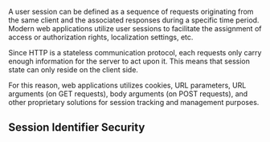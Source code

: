 A user session can be defined as a sequence of requests originating from the same client and the associated responses during a specific time period. Modern web applications utilize user sessions to facilitate the assignment of access or authorization rights, localization settings, etc.

Since HTTP is a stateless communication protocol, each requests only carry enough information for the server to act upon it. This means that session state can only reside on the client side.

For this reason, web applications utilizes cookies, URL parameters, URL arguments (on GET requests), body arguments (on POST requests), and other proprietary solutions for session tracking and management purposes.
## Session Identifier Security
